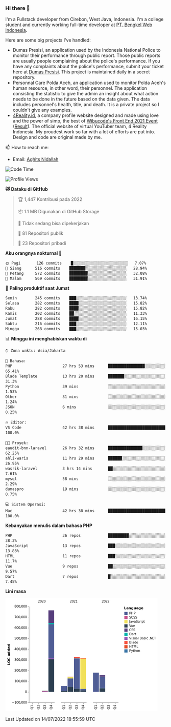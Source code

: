 ### Hi there 👋
I'm a Fullstack developer from Cirebon, West Java, Indonesia. I'm a college student and currently working full-time developer at [PT. Bengkel Web Indonesia](https://github.com/PT-Bengkel-Web-Indonesia).

Here are some big projects I've handled:
- Dumas Presisi, an application used by the Indonesia National Police to monitor their performance through public report. Those public reports are usually people complaining about the police's performance. If you have any complaints about the police's performance, submit your ticket here at [Dumas Presisi](https://dumaspresisi.polri.go.id/dumaspro). This project is maintained daily in a secret repository.
- Personnal Care Polda Aceh, an application used to monitor Polda Aceh's human resource, in other word, their personnel. The application consisting the statistic to give the admin an insight about what action needs to be done in the future based on the data given. The data includes personnel's health, title, and death. It is a private project so I couldn't give any examples.
- [4Reality.id](https://4reality.id), a company profile website designed and made using love and the power of simp, the best of [Wibucode's Front End 2021 Event](https://github.com/wibucode02/submision-event-frontend-2021) ([Result](https://github.com/wibucode02/top-5-pemenang-event-front-end-wibucode-2021)). The official website of virtual YouTuber team, 4 Reality Indonesia. My proudest work so far with a lot of efforts are put into. Design and code are original made by me.

📫 How to reach me:
- Email: [Aghits Nidallah](mailto:yourlovelydev@gmail.com)

<!--START_SECTION:waka-->
![Code Time](http://img.shields.io/badge/Code%20Time-0%20secs-blue)

![Profile Views](http://img.shields.io/badge/Profil%20dilihat-12-blue)

**🐱 Dataku di GitHub** 

> 🏆 1,447 Kontribusi pada 2022
 > 
> 📦 1.1 MB Digunakan di GitHub Storage 
 > 
> 🚫 Tidak sedang bisa dipekerjakan
 > 
> 📜 81 Repositori publik 
 > 
> 🔑 23 Repositori pribadi  
 > 
**Aku orangnya nokturnal 🦉** 

```text
🌞 Pagi       126 commits    █░░░░░░░░░░░░░░░░░░░░░░░░   7.07% 
🌆 Siang      516 commits    ███████░░░░░░░░░░░░░░░░░░   28.94% 
🌃 Petang     572 commits    ████████░░░░░░░░░░░░░░░░░   32.08% 
🌙 Malam      569 commits    ████████░░░░░░░░░░░░░░░░░   31.91%

```
📅 **Paling produktif saat Jumat** 

```text
Senin        245 commits    ███░░░░░░░░░░░░░░░░░░░░░░   13.74% 
Selasa       282 commits    ████░░░░░░░░░░░░░░░░░░░░░   15.82% 
Rabu         282 commits    ████░░░░░░░░░░░░░░░░░░░░░   15.82% 
Kamis        202 commits    ██░░░░░░░░░░░░░░░░░░░░░░░   11.33% 
Jumat        288 commits    ████░░░░░░░░░░░░░░░░░░░░░   16.15% 
Sabtu        216 commits    ███░░░░░░░░░░░░░░░░░░░░░░   12.11% 
Minggu       268 commits    ███░░░░░░░░░░░░░░░░░░░░░░   15.03%

```


📊 **Minggu ini menghabiskan waktu di** 

```text
⌚︎ Zona waktu: Asia/Jakarta

💬 Bahasa: 
PHP                      27 hrs 53 mins      ████████████████░░░░░░░░░   65.41% 
Blade Template           13 hrs 20 mins      ███████░░░░░░░░░░░░░░░░░░   31.3% 
Python                   39 mins             ░░░░░░░░░░░░░░░░░░░░░░░░░   1.53% 
Other                    31 mins             ░░░░░░░░░░░░░░░░░░░░░░░░░   1.24% 
JSON                     6 mins              ░░░░░░░░░░░░░░░░░░░░░░░░░   0.25%

🔥 Editor: 
VS Code                  42 hrs 38 mins      █████████████████████████   100.0%

🐱‍💻 Proyek: 
eaudit-bnn-laravel       26 hrs 32 mins      ███████████████░░░░░░░░░░   62.25% 
ahli-waris               11 hrs 29 mins      ██████░░░░░░░░░░░░░░░░░░░   26.95% 
wasrik-laravel           3 hrs 14 mins       ██░░░░░░░░░░░░░░░░░░░░░░░   7.61% 
mysql                    58 mins             ░░░░░░░░░░░░░░░░░░░░░░░░░   2.29% 
dumaspro                 19 mins             ░░░░░░░░░░░░░░░░░░░░░░░░░   0.75%

💻 Sistem Operasi: 
Mac                      42 hrs 38 mins      █████████████████████████   100.0%

```

**Kebanyakan menulis dalam bahasa PHP** 

```text
PHP                      36 repos            █████████░░░░░░░░░░░░░░░░   38.3% 
JavaScript               13 repos            ███░░░░░░░░░░░░░░░░░░░░░░   13.83% 
HTML                     11 repos            ███░░░░░░░░░░░░░░░░░░░░░░   11.7% 
Vue                      9 repos             ██░░░░░░░░░░░░░░░░░░░░░░░   9.57% 
Dart                     7 repos             █░░░░░░░░░░░░░░░░░░░░░░░░   7.45%

```


**Lini masa**

![Chart not found](https://raw.githubusercontent.com/NikarashiHatsu/NikarashiHatsu/master/charts/bar_graph.png) 


 Last Updated on 14/07/2022 18:55:59 UTC
<!--END_SECTION:waka-->
